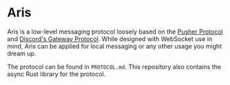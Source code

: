 # Aris

Aris is a low-level messaging protocol loosely based on the [Pusher Protocol](https://pusher.com) and [Discord&apos;s Gateway Protocol](https://discord.com/developers/docs/topics/gateway). While designed with WebSocket use in mind, Aris can be applied for local messaging or any other usage you might dream up.

The protocol can be found in `PROTOCOL.md`. This repository also contains the async Rust library for the protocol.
